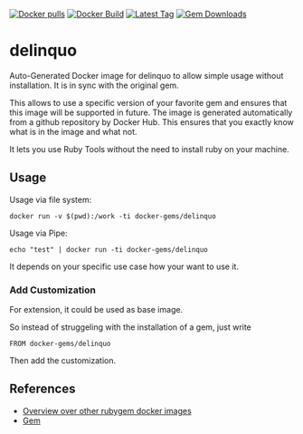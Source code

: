 [![Docker pulls](https://img.shields.io/docker/pulls/rubygem/delinquo.svg)](https://hub.docker.com/r/rubygem/delinquo/)
[![Docker Build](https://img.shields.io/docker/automated/rubygem/delinquo.svg)](https://hub.docker.com/r/rubygem/delinquo/)
[![Latest Tag](https://img.shields.io/github/tag/docker-rubygem/delinquo.svg)](https://hub.docker.com/r/rubygem/delinquo/)
[![Gem Downloads](https://img.shields.io/gem/dt/delinquo.svg)](https://rubygems.org/gems/delinquo/)
# delinquo

Auto-Generated Docker image for delinquo to allow simple usage without installation.
It is in sync with the original gem.

This allows to use a specific version of your favorite gem and ensures that this image will be supported in future.
The image is generated automatically from a github repository by Docker Hub.
This ensures that you exactly know what is in the image and what not.

It lets you use Ruby Tools without the need to install ruby on your machine.

## Usage

Usage via file system:

`docker run -v $(pwd):/work -ti docker-gems/delinquo`

Usage via Pipe:

`echo "test" | docker run -ti docker-gems/delinquo`

It depends on your specific use case how your want to use it.

### Add Customization

For extension, it could be used as base image.

So instead of struggeling with the installation of a gem, just write

`FROM docker-gems/delinquo`

Then add the customization.

## References

 - [Overview over other rubygem docker images](https://github.com/thinkbot/docker-rubygem)
 - [Gem](https://rubygems.org/gems/delinquo/)
